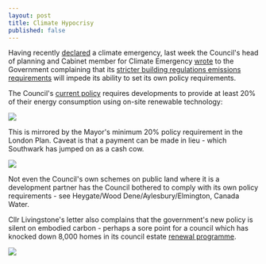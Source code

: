 ```yaml
---
layout: post
title: Climate Hypocrisy
published: false
---
```


Having recently [declared](https://www.southwark.gov.uk/news/2019/apr/southwark-council-declares-climate-change-emergency) a climate emergency, last week the Council's head of planning and Cabinet member for Climate Emergency [wrote](https://twitter.com/Livingstone_RJ/status/1225512725448622081) to the Government complaining that its [stricter building regulations emissions requirements](https://www.architectsjournal.co.uk/news/move-to-change-the-regs-to-slash-emissions-in-all-new-housing/10044639.article) will impede its ability to set its own policy requirements.

The Council's [current policy](https://www.southwark.gov.uk/assets/attach/1820/Sustainable_Design_and_Construction_SPD.pdf) requires developments to provide at least 20% of their energy consumption using on-site renewable technology:

![](http://35percent.org/img/sustainabilityspd.png)

This is mirrored by the Mayor's minimum 20% policy requirement in the London Plan. Caveat is that a payment can be made in lieu - which Southwark has jumped on as a cash cow.

![](http://35percent.org/img/majschemes.png)

Not even the Council's own schemes on public land where it is a development partner has the Council bothered to comply with its own policy requirements - see Heygate/Wood Dene/Aylesbury/Elmington, Canada Water. 

Cllr Livingstone's letter also complains that the government's new policy is silent on embodied carbon - perhaps a sore point for a council which has knocked down 8,000 homes in its council estate [renewal programme](http://35percent.org/great-estates).

![](http://35percent.org/img/pj-strata.gif)

